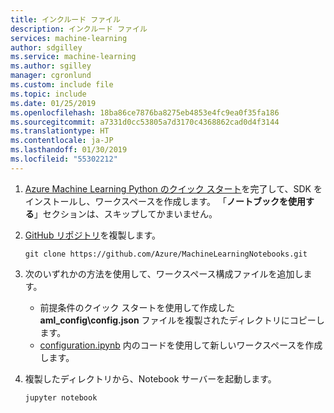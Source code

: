 ```yaml
---
title: インクルード ファイル
description: インクルード ファイル
services: machine-learning
author: sdgilley
ms.service: machine-learning
ms.author: sgilley
manager: cgronlund
ms.custom: include file
ms.topic: include
ms.date: 01/25/2019
ms.openlocfilehash: 18ba86ce7876ba8275eb4853e4fc9ea0f35fa186
ms.sourcegitcommit: a7331d0cc53805a7d3170c4368862cad0d4f3144
ms.translationtype: HT
ms.contentlocale: ja-JP
ms.lasthandoff: 01/30/2019
ms.locfileid: "55302212"
---
```

1. [Azure Machine Learning Python のクイック スタート](../articles/machine-learning/service/quickstart-create-workspace-with-python.md)を完了して、SDK をインストールし、ワークスペースを作成します。  「**ノートブックを使用する**」セクションは、スキップしてかまいません。
1. [GitHub リポジトリ](https://aka.ms/aml-notebooks)を複製します。

    ```
    git clone https://github.com/Azure/MachineLearningNotebooks.git
    ```

1. 次のいずれかの方法を使用して、ワークスペース構成ファイルを追加します。
    * 前提条件のクイック スタートを使用して作成した **aml_config\config.json** ファイルを複製されたディレクトリにコピーします。
    * [configuration.ipynb](https://github.com/Azure/MachineLearningNotebooks/blob/master/configuration.ipynb) 内のコードを使用して新しいワークスペースを作成します。
1. 複製したディレクトリから、Notebook サーバーを起動します。
    
    ```shell
    jupyter notebook
    ```